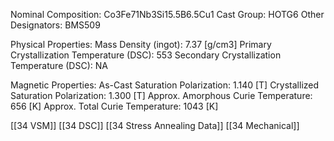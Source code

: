 Nominal Composition: Co3Fe­­­71Nb3Si15.5­B6.5Cu1
Cast Group: HOTG6
Other Designators: BMS509
 
Physical Properties:
Mass Density (ingot): 7.37 [g/cm3]
 Primary Crystallization Temperature (DSC): 553
Secondary Crystallization Temperature (DSC): NA

Magnetic Properties:
As-Cast Saturation Polarization: 1.140 [T]
Crystallized Saturation Polarization: 1.300 [T]
Approx. Amorphous Curie Temperature: 656 [K]
Approx. Total Curie Temperature: 1043 [K]
 
[[34 VSM]]
[[34 DSC]]
[[34 Stress Annealing Data]]
[[34 Mechanical]]

